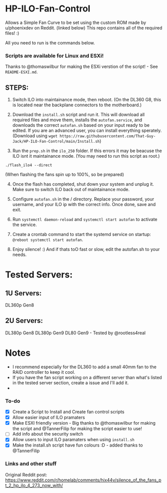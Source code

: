 # HP-ILO-Fan-Control
Allows a Simple Fan Curve to be set using the custom ROM made by u/phoenixdev on Reddit. (linked below)
This repo contains all of the required files! :)

All you need to run is the commands below.

### Scripts are available for Linux and ESXi!
Thanks to @thomaswilbur for making the ESXi verstion of the script! - See `README-ESXI.md`.

## STEPS:

1. Switch ILO into maintainance mode, then reboot. (On the DL360 G8, this is located near the backplane connectors to the motherboard.)

2. Download the `install.sh` script and run it. This will download all required files and move them, installs the `autofan.service`, and downloads the correct `autofan.sh` based on your input ready to be edited. If you are an advanced user, you can install everything sperately.
(Download using `wget https://raw.githubusercontent.com/That-Guy-Jack/HP-ILO-Fan-Control/main/Install.sh`)

3. Run the `prep.sh` in the `ilo_250` folder. If this errors it may be beacuse the ILO isnt it maintainance mode. (You may need to run this script as root.)
>

    ./flash_ilo4 --direct  
    
(When flashing the fans spin up to 100%, so be prepared)
   

4. Once the flash has completed, shut down your system and unplug it. Make sure to switch ILO back out of maintainance mode.  

5. Configure `autofan.sh` in the / directory. Replace your password, your username, and your ILO ip with the correct info. Once done, save and exit.

6. Run `systemctl daemon-reload` and `systemctl start autofan` to activate the service.

7. Create a crontab command to start the systemd service on startup: `@reboot systemctl start autofan`.

8. Enjoy silence! :) And if thats toO fast or slow, edit the autofan.sh to your needs.


# Tested Servers:
## 1U Servers:
DL360p Gen8
## 2U Servers:
DL380p Gen8
DL380p Gen9
DL80 Gen9 - Tested by @rootless4real

# Notes
- I recommend especially for the DL360 to add a small 40mm fan to the RAID controller to keep it cool.
- If you have the fan script working on a different server than what's listed in the tested server section, create a issue and I'll add it.
- 
### To-do
- [x] Create a Script to Install and Create fan control scripts
- [x] Allow easier input of ILO pramaters
- [x] Make ESXI friendly version - Big thanks to @thomaswilbur for making the script and @TannerFilip for making the script easier to use!
- [ ] Add info about the security switch
- [x] Allow users to input ILO paramaters when using `install.sh` 
- [x] Make the install.sh script have fun colours :D - added thanks to @TannerFilip
 
 ### Links and other stuff
Original Reddit post: https://www.reddit.com/r/homelab/comments/hix44v/silence_of_the_fans_pt_2_hp_ilo_4_273_now_with/ 
